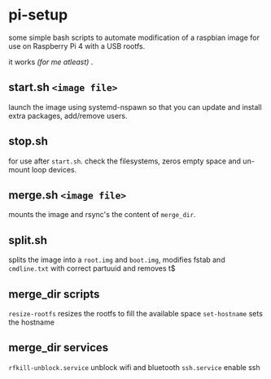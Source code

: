 # pi-setup
some simple bash scripts to automate modification of a raspbian image for use on Raspberry Pi 4 with a USB rootfs.

it works *(for me atleast)* .

## start&#46;sh `<image file>`
launch the image using systemd-nspawn so that you can update and install extra packages, add/remove users.
## stop&#46;sh
for use after `start.sh`. check the filesystems, zeros empty space and un-mount loop devices.
## merge&#46;sh `<image file>`
mounts the image and rsync's the content of `merge_dir`.
## split&#46;sh
splits the image into a `root.img` and `boot.img`, modifies fstab and `cmdline.txt` with correct partuuid and removes t$
## merge_dir scripts
`resize-rootfs` resizes the rootfs to fill the available space
`set-hostname` sets the hostname
## merge_dir services
`rfkill-unblock.service` unblock wifi and bluetooth
`ssh.service` enable ssh
